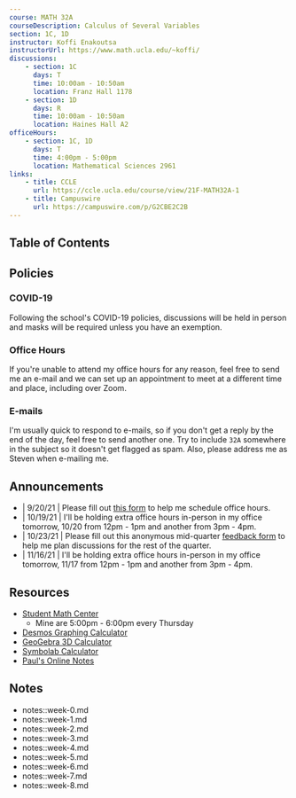 ```yaml
---
course: MATH 32A
courseDescription: Calculus of Several Variables
section: 1C, 1D
instructor: Koffi Enakoutsa
instructorUrl: https://www.math.ucla.edu/~koffi/
discussions:
    - section: 1C
      days: T
      time: 10:00am - 10:50am
      location: Franz Hall 1178
    - section: 1D
      days: R
      time: 10:00am - 10:50am
      location: Haines Hall A2
officeHours:
    - section: 1C, 1D
      days: T
      time: 4:00pm - 5:00pm
      location: Mathematical Sciences 2961
links:
    - title: CCLE
      url: https://ccle.ucla.edu/course/view/21F-MATH32A-1
    - title: Campuswire
      url: https://campuswire.com/p/G2CBE2C2B
---
```


## Table of Contents

## Policies

### COVID-19

Following the school's COVID-19 policies, discussions will be held in person and masks will be required unless you have an exemption.

### Office Hours

If you're unable to attend my office hours for any reason, feel free to send me an e-mail and we can set up an appointment to meet at a different time and place, including over Zoom.

### E-mails

I'm usually quick to respond to e-mails, so if you don't get a reply by the end of the day, feel free to send another one. Try to include `32A` somewhere in the subject so it doesn't get flagged as spam. Also, please address me as Steven when e-mailing me.

## Announcements

-   | 9/20/21 | Please fill out [this form](https://forms.gle/Zyqz3aNrthgXEJot8) to help me schedule office hours.
-   | 10/19/21 | I'll be holding extra office hours in-person in my office tomorrow, 10/20 from 12pm - 1pm and another from 3pm - 4pm.
-   | 10/23/21 | Please fill out this anonymous mid-quarter [feedback form](https://forms.gle/A3bAcb3JK8yqkA6RA) to help me plan discussions for the rest of the quarter.
-   | 11/16/21 | I'll be holding extra office hours in-person in my office tomorrow, 11/17 from 12pm - 1pm and another from 3pm - 4pm.

## Resources

-   [Student Math Center](https://ww3.math.ucla.edu/my-calendar/)
    -   Mine are 5:00pm - 6:00pm every Thursday
-   [Desmos Graphing Calculator](https://www.desmos.com/calculator)
-   [GeoGebra 3D Calculator](http://geogebra.org/3d)
-   [Symbolab Calculator](https://www.symbolab.com/solver/calculus-calculator)
-   [Paul's Online Notes](https://tutorial.math.lamar.edu/Classes/CalcIII/CalcIII.aspx)

## Notes

-   notes::week-0.md
-   notes::week-1.md
-   notes::week-2.md
-   notes::week-3.md
-   notes::week-4.md
-   notes::week-5.md
-   notes::week-6.md
-   notes::week-7.md
-   notes::week-8.md
